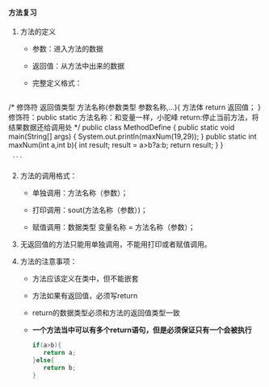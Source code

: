 #### 方法复习

1. 方法的定义

   - 参数：进入方法的数据

   - 返回值：从方法中出来的数据

   - 完整定义格式：

     ```java
  /*
     修饰符 返回值类型 方法名称(参数类型 参数名称,...){
     	方法体
     	return 返回值；
     }
     修饰符：public static
     方法名称：和变量一样，小驼峰
     return:停止当前方法，将结果数据还给调用处
     */
     public class MethodDefine {
         public static void main(String[] args) {
             System.out.println(maxNum(19,29));
         }
         public static int maxNum(int a,int b){
             int result;
             result = a>b?a:b;
             return result;
         }
     }
     
     ```


2. 方法的调用格式：
   - 单独调用：方法名称（参数）；

   - 打印调用：sout(方法名称（参数）)；

   - 赋值调用：数据类型 变量名称 = 方法名称（参数）；

3. 无返回值的方法只能用单独调用，不能用打印或者赋值调用。

4. 方法的注意事项：

   - 方法应该定义在类中，但不能嵌套

   - 方法如果有返回值，必须写return

   - return的数据类型必须和方法的返回值类型一致

   - **一个方法当中可以有多个return语句，但是必须保证只有一个会被执行**

     ```java
     if(a>b){
     	return a;
     }else{
     	return b;
     }
     ```

     

